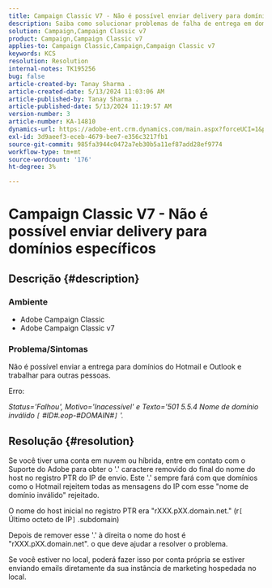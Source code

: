 ```yaml
---
title: Campaign Classic V7 - Não é possível enviar delivery para domínios específicos
description: Saiba como solucionar problemas de falha de entrega em domínios do Hotmail e Outlook.
solution: Campaign,Campaign Classic v7
product: Campaign,Campaign Classic v7
applies-to: Campaign Classic,Campaign,Campaign Classic v7
keywords: KCS
resolution: Resolution
internal-notes: TK195256
bug: false
article-created-by: Tanay Sharma .
article-created-date: 5/13/2024 11:03:06 AM
article-published-by: Tanay Sharma .
article-published-date: 5/13/2024 11:19:57 AM
version-number: 3
article-number: KA-14810
dynamics-url: https://adobe-ent.crm.dynamics.com/main.aspx?forceUCI=1&pagetype=entityrecord&etn=knowledgearticle&id=9d2dad5a-1811-ef11-9f8a-6045bd02b206
exl-id: 3d9aeef3-eceb-4679-bee7-e356c3217fb1
source-git-commit: 985fa3944c0472a7eb30b5a11ef87add28ef9774
workflow-type: tm+mt
source-wordcount: '176'
ht-degree: 3%

---
```


# Campaign Classic V7 - Não é possível enviar delivery para domínios específicos

## Descrição {#description}


### Ambiente

- Adobe Campaign Classic
- Adobe Campaign Classic v7


### Problema/Sintomas

Não é possível enviar a entrega para domínios do Hotmail e Outlook e trabalhar para outras pessoas.

Erro:

*Status=&#39;Falhou&#39;, Motivo=&#39;Inacessível&#39; e Texto=&#39;501 5.5.4 Nome de domínio inválido `[` #ID#.eop-#DOMAIN#`]` &#39;.*





## Resolução {#resolution}


Se você tiver uma conta em nuvem ou híbrida, entre em contato com o Suporte do Adobe para obter o &#39;.&#39; caractere removido do final do nome do host no registro PTR do IP de envio. Este &#39;.&#39; sempre fará com que domínios como o Hotmail rejeitem todas as mensagens do IP com esse &quot;nome de domínio inválido&quot; rejeitado.

O nome do host inicial no registro PTR era &quot;rXXX.pXX.domain.net.&quot; (r`[` Último octeto de IP`]` .subdomain)

Depois de remover esse &#39;.&#39; à direita o nome do host é &quot;rXXX.pXX.domain.net&quot;. o que deve ajudar a resolver o problema.

Se você estiver no local, poderá fazer isso por conta própria se estiver enviando emails diretamente da sua instância de marketing hospedada no local.
